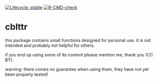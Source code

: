 
<!-- README.md is generated from README.Rmd. Please edit that file -->
<!-- badges: start -->

[![Lifecycle:
stable](https://img.shields.io/badge/lifecycle-stable-brightgreen.svg)](https://lifecycle.r-lib.org/articles/stages.html#stable)
[![R-CMD-check](https://github.com/cathblatter/cblttr/workflows/R-CMD-check/badge.svg)](https://github.com/cathblatter/cblttr/actions)
<!-- badges: end -->

# cblttr

this package contains small functions designed for personal use. it is
not intended and probably not helpful for others.

if you end up using some of its content please mention me, thank you (CC
BY).

warning: there comes no guarantee when using them, they have not yet
been properly tested!
